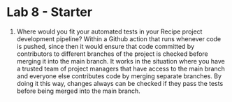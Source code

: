 # Lab 8 - Starter
1) Where would you fit your automated tests in your Recipe project development pipeline? 
Within a Github action that runs whenever code is pushed, since then it would ensure that code committed by contributors to different branches of the project is checked before merging it into the main branch. It works in the situation where you have a trusted team of project managers that have access to the main branch and everyone else contributes code by merging separate branches. By doing it this way, changes always can be checked if they pass the tests before being merged into the main branch.